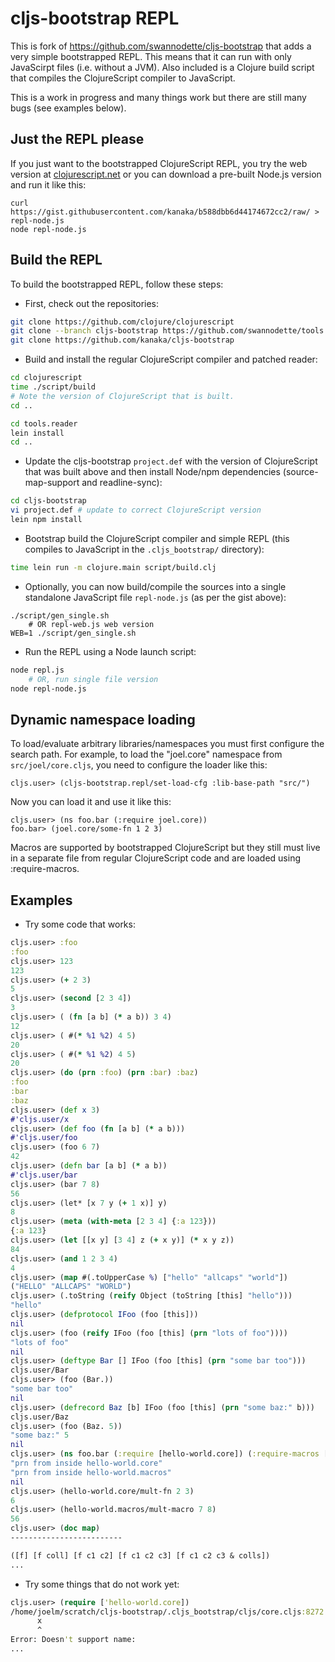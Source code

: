# cljs-bootstrap REPL

This is fork of https://github.com/swannodette/cljs-bootstrap that
adds a very simple bootstrapped REPL. This means that it can run with
only JavaScirpt files (i.e. without a JVM). Also included is a Clojure
build script that compiles the ClojureScript compiler to JavaScript.

This is a work in progress and many things work but there are still
many bugs (see examples below).

## Just the REPL please ##

If you just want to the bootstrapped ClojureScript REPL, you try the
web version at [clojurescript.net](http://clojurescript.net) or you
can download a pre-built Node.js version and run it like this:

```
curl https://gist.githubusercontent.com/kanaka/b588dbb6d44174672cc2/raw/ > repl-node.js
node repl-node.js
```

## Build the REPL ##

To build the bootstrapped REPL, follow these steps:

* First, check out the repositories:

```bash
git clone https://github.com/clojure/clojurescript
git clone --branch cljs-bootstrap https://github.com/swannodette/tools.reader
git clone https://github.com/kanaka/cljs-bootstrap
```

* Build and install the regular ClojureScript compiler and patched
  reader:

```bash
cd clojurescript
time ./script/build
# Note the version of ClojureScript that is built.
cd ..

cd tools.reader
lein install
cd ..
```

* Update the cljs-bootstrap `project.def` with the version of
  ClojureScript that was built above and then install Node/npm
  dependencies (source-map-support and readline-sync):

```bash
cd cljs-bootstrap
vi project.def # update to correct ClojureScript version
lein npm install
```

* Bootstrap build the ClojureScript compiler and simple REPL (this
  compiles to JavaScript in the `.cljs_bootstrap/` directory):

```bash
time lein run -m clojure.main script/build.clj
```

* Optionally, you can now build/compile the sources into a single
  standalone JavaScript file `repl-node.js` (as per the gist above):

```
./script/gen_single.sh
    # OR repl-web.js web version
WEB=1 ./script/gen_single.sh
```

* Run the REPL using a Node launch script:

```bash
node repl.js
    # OR, run single file version
node repl-node.js
```

## Dynamic namespace loading ##

To load/evaluate arbitrary libraries/namespaces you must first configure the
search path. For example, to load the "joel.core" namespace from
`src/joel/core.cljs`, you need to configure the loader like this:

```
cljs.user> (cljs-bootstrap.repl/set-load-cfg :lib-base-path "src/")
```

Now you can load it and use it like this:

```
cljs.user> (ns foo.bar (:require joel.core))
foo.bar> (joel.core/some-fn 1 2 3)
```

Macros are supported by bootstrapped ClojureScript but they still must live in
a separate file from regular ClojureScript code and are loaded using
:require-macros.



## Examples ##


* Try some code that works:

```clojure
cljs.user> :foo
:foo
cljs.user> 123
123
cljs.user> (+ 2 3)
5
cljs.user> (second [2 3 4])
3
cljs.user> ( (fn [a b] (* a b)) 3 4)
12
cljs.user> ( #(* %1 %2) 4 5)
20
cljs.user> ( #(* %1 %2) 4 5)
20
cljs.user> (do (prn :foo) (prn :bar) :baz)
:foo
:bar
:baz
cljs.user> (def x 3)
#'cljs.user/x
cljs.user> (def foo (fn [a b] (* a b)))
#'cljs.user/foo
cljs.user> (foo 6 7)
42
cljs.user> (defn bar [a b] (* a b))
#'cljs.user/bar
cljs.user> (bar 7 8)
56
cljs.user> (let* [x 7 y (+ 1 x)] y)
8
cljs.user> (meta (with-meta [2 3 4] {:a 123}))
{:a 123}
cljs.user> (let [[x y] [3 4] z (+ x y)] (* x y z))
84
cljs.user> (and 1 2 3 4)
4
cljs.user> (map #(.toUpperCase %) ["hello" "allcaps" "world"])
("HELLO" "ALLCAPS" "WORLD")
cljs.user> (.toString (reify Object (toString [this] "hello")))
"hello"
cljs.user> (defprotocol IFoo (foo [this]))
nil
cljs.user> (foo (reify IFoo (foo [this] (prn "lots of foo"))))
"lots of foo"
nil
cljs.user> (deftype Bar [] IFoo (foo [this] (prn "some bar too")))
cljs.user/Bar
cljs.user> (foo (Bar.))
"some bar too"
nil
cljs.user> (defrecord Baz [b] IFoo (foo [this] (prn "some baz:" b)))
cljs.user/Baz
cljs.user> (foo (Baz. 5))
"some baz:" 5
nil
cljs.user> (ns foo.bar (:require [hello-world.core]) (:require-macros [hello-world.macros]))
"prn from inside hello-world.core"
"prn from inside hello-world.macros"
nil
cljs.user> (hello-world.core/mult-fn 2 3)
6
cljs.user> (hello-world.macros/mult-macro 7 8)
56
cljs.user> (doc map)
-------------------------

([f] [f coll] [f c1 c2] [f c1 c2 c3] [f c1 c2 c3 & colls])
...

```

* Try some things that do not work yet:

```clojure
cljs.user> (require ['hello-world.core])
/home/joelm/scratch/cljs-bootstrap/.cljs_bootstrap/cljs/core.cljs:8272
      x
      ^
Error: Doesn't support name: 
...

```
